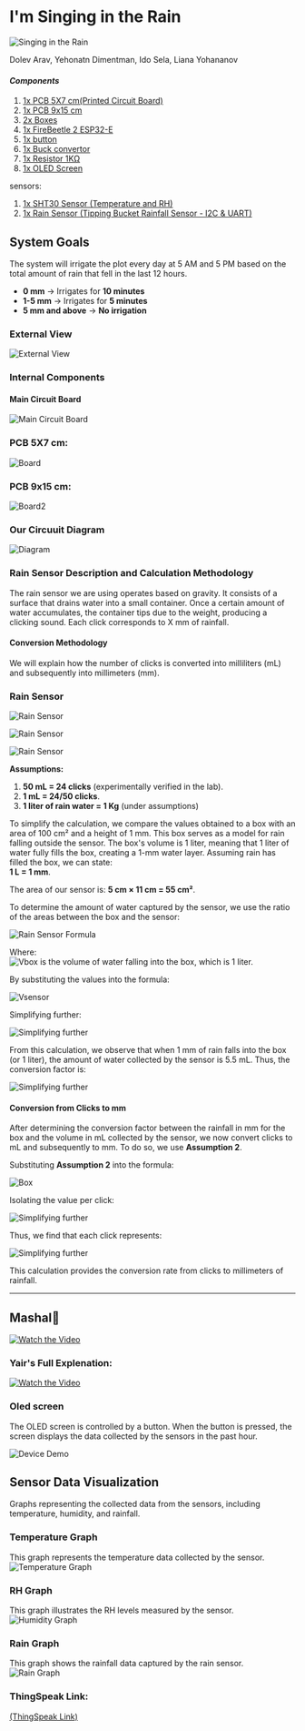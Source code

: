 
# I'm Singing in the Rain

![Singing in the Rain](files/G_converted.gif)


Dolev Arav, Yehonatn Dimentman, Ido Sela, Liana Yohananov

#### *Components*
1. [1x PCB  5X7 cm(Printed Circuit Board)](https://medium.com/@rxseger/notes-on-prototyping-circuit-boards-c5906e637123)
2. [1x PCB 9x15 cm](https://medium.com/@rxseger/notes-on-prototyping-circuit-boards-c5906e637123)
3. [2x Boxes](https://www.mouser.co.il/c/enclosures/standard-electrical/electrical-enclosures/?product=Junction%20Boxes) 
4. [1x FireBeetle 2 ESP32-E](https://www.espressif.com/en/products/socs/esp32)
5. [1x button](https://docs.arduino.cc/built-in-examples/digital/Button/)
6. [1x Buck convertor](https://www.instructables.com/How-to-Use-DC-to-DC-Buck-Converter-LM2596/) 
7. [1x Resistor 1KΩ](https://www.exploringarduino.com/parts/1kohm-resistor/) 
8. [1x OLED Screen](https://randomnerdtutorials.com/guide-for-oled-display-with-arduino/) 
 
 sensors: 
1. [1x SHT30 Sensor (Temperature and RH)](https://wiki.dfrobot.com/SHT31_Temperature_Humidity_Sensor_Weatherproof_SKU_SEN0385)   
2. [1x Rain Sensor (Tipping Bucket Rainfall Sensor - I2C & UART)](https://github.com/DFRobot/DFRobot_RainfallSensor)

## System Goals  
The system will irrigate the plot every day at 5 AM and 5 PM based on the total amount of rain that fell in the last 12 hours.  

- **0 mm** → Irrigates for **10 minutes**  
- **1-5 mm** → Irrigates for **5 minutes**  
- **5 mm and above** → **No irrigation**  


### External View
![External View](files/External1.jpg)



### Internal Components
#### Main Circuit Board
![Main Circuit Board](files/main.jpg)

### PCB  5X7 cm:
![Board](files/p.jpg)

### PCB 9x15 cm:
![Board2](files/p2.jpg)



### Our Circuuit Diagram

![Diagram](files/Diagram.jpg)



### Rain Sensor Description and Calculation Methodology

The rain sensor we are using operates based on gravity. It consists of a surface that drains water into a small container. Once a certain amount of water accumulates, the container tips due to the weight, producing a clicking sound.
Each click corresponds to X mm of rainfall.

#### Conversion Methodology
We will explain how the number of clicks is converted into milliliters (mL) and subsequently into millimeters (mm).














### Rain Sensor 
![Rain Sensor](files/Ra.jpg)

![Rain Sensor](files/Rai.jpg)

![Rain Sensor](files/R.jpg)










**Assumptions:**
1. **50 mL = 24 clicks** (experimentally verified in the lab).
2. **1 mL = 24/50 clicks**.
3. **1 liter of rain water = 1 Kg** (under assumptions)

To simplify the calculation, we compare the values obtained to a box with an area of 100 cm² and a height of 1 mm. This box serves as a model for rain falling outside the sensor. The box's volume is 1 liter, meaning that 1 liter of water fully fills the box, creating a 1-mm water layer. Assuming rain has filled the box, we can state:  
**1 L = 1 mm**.

The area of our sensor is:
**5 cm × 11 cm = 55 cm²**.

To determine the amount of water captured by the sensor, we use the ratio of the areas between the box and the sensor:

![Rain Sensor Formula](files/1.png)




Where:  
![Vbox](files/2.png)
 is the volume of water falling into the box, which is 1 liter.

By substituting the values into the formula:


![Vsensor](files/3.png)

Simplifying further:

![Simplifying further](files/4.png)

From this calculation, we observe that when 1 mm of rain falls into the box (or 1 liter), the amount of water collected by the sensor is 5.5 mL. Thus, the conversion factor is:

![Simplifying further](files/5.png)

#### Conversion from Clicks to mm
After determining the conversion factor between the rainfall in mm for the box and the volume in mL collected by the sensor, we now convert clicks to mL and subsequently to mm. To do so, we use **Assumption 2**.

Substituting **Assumption 2** into the formula:

![Box](files/6.png)

Isolating the value per click:

![Simplifying further](files/new7.png)


Thus, we find that each click represents:

![Simplifying further](files/new8.png)

This calculation provides the conversion rate from clicks to millimeters of rainfall.

---




##  Mashal🎥  
[![Watch the Video](Yair)](https://drive.google.com/file/d/1pzMQNw56-CucK9XnvPMlS3xP7YjBqYh9/view?usp=sharing)

### Yair's Full Explenation:
[![Watch the Video](Yair)](https://drive.google.com/file/d/1bnbMqHPZWbym1N-Tkr1z-iVA7Qd7LRhc/view?usp=sharing)



### Oled screen
The OLED screen is controlled by a button. When the button is pressed, the screen displays the data collected by the sensors in the past hour.


![Device Demo](files/vid_converted.gif)



## Sensor Data Visualization
Graphs representing the collected data from the sensors, including temperature, humidity, and rainfall.



### Temperature Graph
This graph represents the temperature data collected by the sensor.
![Temperature Graph](files/Temp.jpg)





### RH Graph
This graph illustrates the RH levels measured by the sensor.
![Humidity Graph](files/HR.jpg)





### Rain Graph
This graph shows the rainfall data captured by the rain sensor.
![Rain Graph](files/Rain.jpg)

### ThingSpeak Link:
[(ThingSpeak Link)](https://thingspeak.mathworks.com/channels/2799038)

